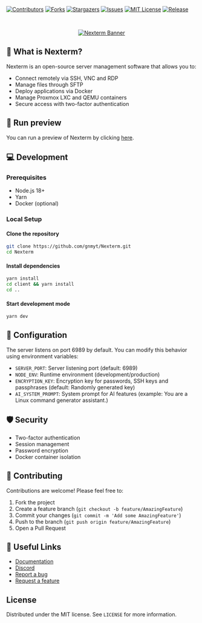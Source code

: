 [![Contributors][contributors-shield]][contributors-url]
[![Forks][forks-shield]][forks-url]
[![Stargazers][stars-shield]][stars-url]
[![Issues][issues-shield]][issues-url]
[![MIT License][license-shield]][license-url]
[![Release][release-shield]][release-url]

<br />
<p align="center">
  <a href="https://github.com/gnmyt/Nexterm">
    <picture>
        <source media="(prefers-color-scheme: dark)" srcset="https://i.imgur.com/WhNYRgX.png">
        <img alt="Nexterm Banner" src="https://i.imgur.com/TBMT7dt.png">
    </picture>
  </a>
</p>

## 🤔 What is Nexterm?

Nexterm is an open-source server management software that allows you to:

-   Connect remotely via SSH, VNC and RDP
-   Manage files through SFTP
-   Deploy applications via Docker
-   Manage Proxmox LXC and QEMU containers
-   Secure access with two-factor authentication

## 🚀 Run preview

You can run a preview of Nexterm by clicking [here](https://docs.nexterm.dev/preview).

## 💻 Development

### Prerequisites

-   Node.js 18+
-   Yarn
-   Docker (optional)

### Local Setup

#### Clone the repository

```sh
git clone https://github.com/gnmyt/Nexterm.git
cd Nexterm
```

#### Install dependencies

```sh
yarn install
cd client && yarn install
cd ..
```

#### Start development mode

```sh
yarn dev
```

## 🔧 Configuration

The server listens on port 6989 by default. You can modify this behavior using environment variables:

-   `SERVER_PORT`: Server listening port (default: 6989)
-   `NODE_ENV`: Runtime environment (development/production)
-   `ENCRYPTION_KEY`: Encryption key for passwords, SSH keys and passphrases (default: Randomly generated key)
-   `AI_SYSTEM_PROMPT`: System prompt for AI features (example: You are a Linux command generator assistant.)

## 🛡️ Security

-   Two-factor authentication
-   Session management
-   Password encryption
-   Docker container isolation

## 🤝 Contributing

Contributions are welcome! Please feel free to:

1. Fork the project
2. Create a feature branch (`git checkout -b feature/AmazingFeature`)
3. Commit your changes (`git commit -m 'Add some AmazingFeature'`)
4. Push to the branch (`git push origin feature/AmazingFeature`)
5. Open a Pull Request

## 🔗 Useful Links

-   [Documentation](https://docs.nexterm.dev)
-   [Discord](https://dc.gnmyt.dev)
-   [Report a bug](https://github.com/gnmyt/Nexterm/issues)
-   [Request a feature](https://github.com/gnmyt/Nexterm/issues)

## License

Distributed under the MIT license. See `LICENSE` for more information.

[contributors-shield]: https://img.shields.io/github/contributors/gnmyt/Nexterm.svg?style=for-the-badge
[contributors-url]: https://github.com/gnmyt/Nexterm/graphs/contributors
[forks-shield]: https://img.shields.io/github/forks/gnmyt/Nexterm.svg?style=for-the-badge
[forks-url]: https://github.com/gnmyt/Nexterm/network/members
[stars-shield]: https://img.shields.io/github/stars/gnmyt/Nexterm.svg?style=for-the-badge
[stars-url]: https://github.com/gnmyt/Nexterm/stargazers
[issues-shield]: https://img.shields.io/github/issues/gnmyt/Nexterm.svg?style=for-the-badge
[issues-url]: https://github.com/gnmyt/Nexterm/issues
[license-shield]: https://img.shields.io/github/license/gnmyt/Nexterm.svg?style=for-the-badge
[license-url]: https://github.com/gnmyt/Nexterm/blob/master/LICENSE
[release-shield]: https://img.shields.io/github/v/release/gnmyt/Nexterm.svg?style=for-the-badge
[release-url]: https://github.com/gnmyt/Nexterm/releases/latest
